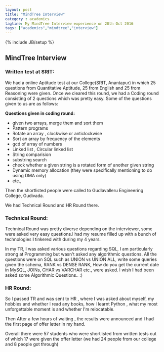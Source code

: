 ```yaml
---
layout: post
title: "MindTree Interview"
category : academics
tagline: My MindTree Interview experience on 20th Oct 2016
tags: ["academics","mindtree","interview"]
---
```

{% include JB/setup %}
## MindTree Interview

### **Written test at SRIT:**

We had a online Aptitude test at our College(SRIT, Anantapur) in which 25 questions from Quantitative Aptitude, 25 from English and 25 from Reasoning were given. Once we cleared this round, we had a Coding round consisting of 2 questions which was pretty easy. Some of the questions given to us are as follows:

**Questions given in coding round:**

- given two arrays, merge them and sort them
- Pattern programs
- Rotate an array , clockwise or anticlockwise
- Sort an array by frequency of the elements
- gcd of array of numbers
- Linked list , Circular linked list
- String comparision
- substring search
- check whether a given string is a rotated form of another given string
- Dynamic memory allocation (they were specifically mentioning to do using DMA only)
- etc.,

Then the shortlisted people were called to Gudlavalleru Engineering College, Gudivada.

We had Technical Round and HR Round there.

### **Technical Round:**

Technical Round was pretty diverse depending on the interviewer, some were asked very easy questions.I had my resume filled up with a bunch of technologies I tinkered with during my 4 years.

In my TR, I was asked various questions regarding SQL, I am particularly strong at Programming but wasn't asked any algorithmic questions. All the questions were on SQL such as UNION vs UNION ALL, write some queries given the schema, RANK vs DENSE RANK, How do you get the current date in MySQL, JOINs, CHAR vs VARCHAR  etc., were asked. I wish I had been asked some Algorithmic Questions.. :)

### **HR Round:**

So I passed TR and was sent to HR , where I was asked about myself, my hobbies and whether I read any books, how I learnt Python , what my most unforgettable moment is and whether I'm relocatable.

Then After a few hours of waiting , the results were announced and I had the first page of offer letter in my hand.

Overall there were 57 students who were shortlisted from written tests out of which 17 were given the offer letter (we had 24 people from our college and 8 people got through)

